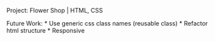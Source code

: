 Project: Flower Shop | HTML, CSS

Future Work:
    * Use generic css class names (reusable class)
    * Refactor html structure
    * Responsive